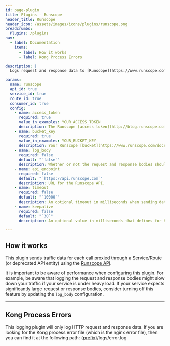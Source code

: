 ```yaml
---
id: page-plugin
title: Plugins - Runscope
header_title: Runscope
header_icon: /assets/images/icons/plugins/runscope.png
breadcrumbs:
  Plugins: /plugins
nav:
  - label: Documentation
    items:
      - label: How it works
      - label: Kong Process Errors

description: |
  Logs request and response data to [Runscope](https://www.runscope.com/?utm_source=getkong&utm_content=plugin). Using the Runscope Traffic Inspector, each proxied request can be fully viewed in it's entirety. All traffic can be searched by keyword (headers and bodies are indexed) and attribute (i.e. status code, response size, response time, etc.). Using Runscope [Live Traffic Alerts](https://www.runscope.com/docs/alerts), failures and exceptions during requests can be caught, notifying your team about problems before your customers find out. Trigger alerts based on any part of the HTTP request or response, including header values, JSON or XML data, connection details and more. Alerts can be sent to Slack, HipChat, PagerDuty, email, or webhook notifications. Live Traffic Alerts is available on all medium and larger plans.

params:
  name: runscope
  api_id: true
  service_id: true
  route_id: true
  consumer_id: true
  config:
    - name: access_token
      required: true
      value_in_examples: YOUR_ACCESS_TOKEN
      description: The Runscope [access token](http://blog.runscope.com/posts/getting-started-with-the-runscope-api) (or personal access token) for the Runscope API.
    - name: bucket_key
      required: true
      value_in_examples: YOUR_BUCKET_KEY
      description: Your Runscope [bucket](https://www.runscope.com/docs/buckets) ID where traffic data will be stored.
    - name: log_body
      required: false
      default: "`false`"
      description: Whether or not the request and response bodies should be sent to Runscope.
    - name: api_endpoint
      required: false
      default: "`https://api.runscope.com`"
      description: URL for the Runscope API.
    - name: timeout
      required: false
      default: "`10000`"
      description: An optional timeout in milliseconds when sending data to Runscope.
    - name: keepalive
      required: false
      default: "`30`"
      description: An optional value in milliseconds that defines for how long an idle connection will live before being closed.

---
```


## How it works

This plugin sends traffic data for each call proxied through a Service/Route (or deprecated API entity) using the [Runscope API][runscope-api]. 

It is important to be aware of performance when configuring this plugin. For example, be aware that logging the request and response bodies might slow down your traffic if your service is under heavy load. If your service expects significantly large request or response bodies, consider turning off this feature by updating the `log_body` configuration.

----

## Kong Process Errors

This logging plugin will only log HTTP request and response data. If you are looking for the Kong process error file (which is the nginx error file), then you can find it at the following path: {[prefix](/docs/{{site.data.kong_latest.release}}/configuration/#prefix)}/logs/error.log

[runscope-api]: https://www.runscope.com/docs/api
[api-object]: /latest/admin-api/#api-object
[configuration]: /latest/configuration
[consumer-object]: /latest/admin-api/#consumer-object

